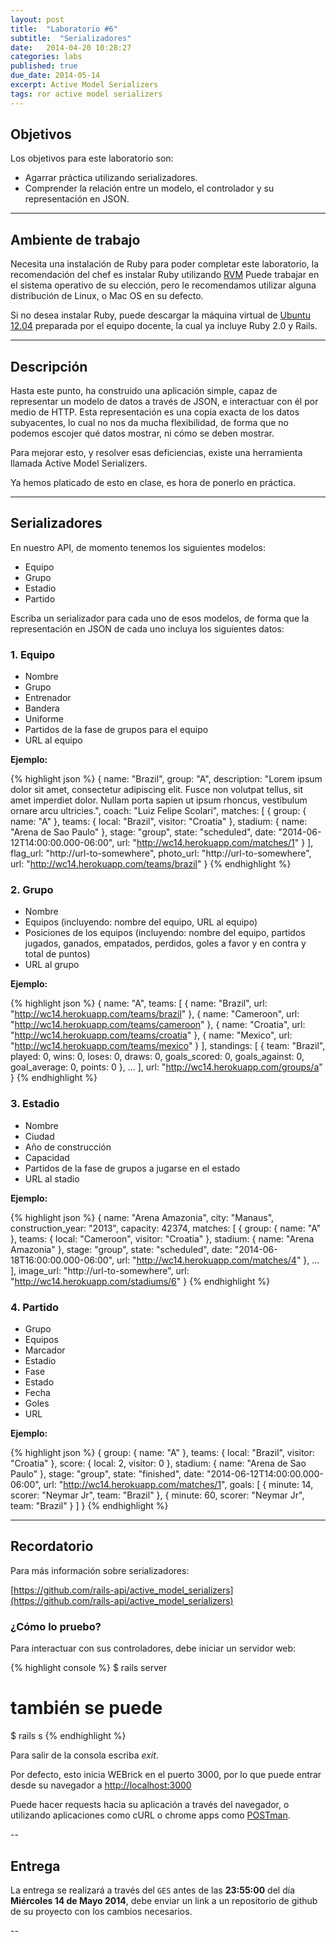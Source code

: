 ```yaml
---
layout: post
title:  "Laboratorio #6"
subtitle:  "Serializadores"
date:   2014-04-20 10:28:27
categories: labs
published: true
due_date: 2014-05-14
excerpt: Active Model Serializers
tags: ror active model serializers
---
```


## Objetivos

Los objetivos para este laboratorio son:

- Agarrar práctica utilizando serializadores.
- Comprender la relación entre un modelo, el controlador y su representación en JSON.

---

## Ambiente de trabajo

Necesita una instalación de Ruby para poder completar este laboratorio, la recomendación del chef es instalar Ruby utilizando [RVM](http://rvm.io)
Puede trabajar en el sistema operativo de su elección, pero le recomendamos utilizar alguna distribución de Linux, o Mac OS en su defecto.

Si no desea instalar Ruby, puede descargar la máquina virtual de [Ubuntu 12.04](https://www.dropbox.com/s/n3exax2mm81aoi0/ubuntu12.04.ova) 
preparada por el equipo docente, la cual ya incluye Ruby 2.0 y Rails.

---

## Descripción

Hasta este punto, ha construido una aplicación simple, capaz de representar un modelo de datos a través de JSON, e interactuar con él por medio de HTTP.
Esta representación es una copia exacta de los datos subyacentes, lo cual no nos da mucha flexibilidad, de forma que no podemos escojer qué datos mostrar, ni 
cómo se deben mostrar.

Para mejorar esto, y resolver esas deficiencias, existe una herramienta llamada Active Model Serializers.

Ya hemos platicado de esto en clase, es hora de ponerlo en práctica.

---

## Serializadores

En nuestro API, de momento tenemos los siguientes modelos:

- Equipo
- Grupo
- Estadio
- Partido

Escriba un serializador para cada uno de esos modelos, de forma que la representación en JSON de cada uno incluya los siguientes datos:

### 1. Equipo

* Nombre
* Grupo
* Entrenador
* Bandera
* Uniforme
* Partidos de la fase de grupos para el equipo
* URL al equipo

**Ejemplo:**

{% highlight json %}
{
  name: "Brazil",
  group: "A",
  description: "Lorem ipsum dolor sit amet, consectetur adipiscing elit. Fusce non volutpat tellus, sit amet imperdiet dolor. Nullam porta sapien ut ipsum rhoncus, vestibulum ornare arcu ultricies.",
  coach: "Luiz Felipe Scolari",
  matches: [
  {
    group: {
      name: "A"
    },
    teams: {
      local: "Brazil",
      visitor: "Croatia"
    },
    stadium: {
      name: "Arena de Sao Paulo"
    },
    stage: "group",
    state: "scheduled",
    date: "2014-06-12T14:00:00.000-06:00",
    url: "http://wc14.herokuapp.com/matches/1"
  }
  ],
  flag_url: "http://url-to-somewhere",
  photo_url: "http://url-to-somewhere",
  url: "http://wc14.herokuapp.com/teams/brazil"
}
{% endhighlight %}

### 2. Grupo

* Nombre
* Equipos (incluyendo: nombre del equipo, URL al equipo)
* Posiciones de los equipos (incluyendo: nombre del equipo, partidos jugados, ganados, empatados, perdidos, goles a favor y en contra y total de puntos)
* URL al grupo

**Ejemplo:**

{% highlight json %}
{
  name: "A",
  teams: [
    {
      name: "Brazil",
      url: "http://wc14.herokuapp.com/teams/brazil"
    },
    {
      name: "Cameroon",
      url: "http://wc14.herokuapp.com/teams/cameroon"
    },
    {
      name: "Croatia",
      url: "http://wc14.herokuapp.com/teams/croatia"
    },
    {
      name: "Mexico",
      url: "http://wc14.herokuapp.com/teams/mexico"
    }
  ],
  standings: [
    {
      team: "Brazil",
      played: 0,
      wins: 0,
      loses: 0,
      draws: 0,
      goals_scored: 0,
      goals_against: 0,
      goal_average: 0,
      points: 0
    }, ...
  ],
  url: "http://wc14.herokuapp.com/groups/a"
}
{% endhighlight %}

### 3. Estadio

* Nombre
* Ciudad
* Año de construcción
* Capacidad
* Partidos de la fase de grupos a jugarse en el estado
* URL al stadio

**Ejemplo:**

{% highlight json %}
{
  name: "Arena Amazonia",
  city: "Manaus",
  construction_year: "2013",
  capacity: 42374,
  matches: [
    {
      group: {
	name: "A"
      },
      teams: {
	local: "Cameroon",
	visitor: "Croatia"
      },
      stadium: {
	name: "Arena Amazonia"
      },
      stage: "group",
      state: "scheduled",
      date: "2014-06-18T16:00:00.000-06:00",
      url: "http://wc14.herokuapp.com/matches/4"
    }, ...
  ],
  image_url: "http://url-to-somewhere",
  url: "http://wc14.herokuapp.com/stadiums/6"
}
{% endhighlight %}

### 4. Partido

* Grupo
* Equipos
* Marcador
* Estadio
* Fase
* Estado
* Fecha
* Goles
* URL

**Ejemplo:**

{% highlight json %}
{
  group: {
    name: "A"
  },
  teams: {
    local: "Brazil",
    visitor: "Croatia"
  },
  score: {
    local: 2,
    visitor: 0
  },
  stadium: {
    name: "Arena de Sao Paulo"
  },
  stage: "group",
  state: "finished",
  date: "2014-06-12T14:00:00.000-06:00",
  url: "http://wc14.herokuapp.com/matches/1",
  goals: [
    {
      minute: 14,
      scorer: "Neymar Jr",
      team: "Brazil"
    },
    {
      minute: 60,
      scorer: "Neymar Jr",
      team: "Brazil"
    }
  ]
}
{% endhighlight %}

---

## Recordatorio

Para más información sobre serializadores:

[https://github.com/rails-api/active_model_serializers](https://github.com/rails-api/active_model_serializers)

### ¿Cómo lo pruebo?

Para interactuar con sus controladores, debe iniciar un servidor web:

{% highlight console %}
  $ rails server
  # también se puede
  $ rails s
{% endhighlight %}

Para salir de la consola escriba *exit*.

Por defecto, esto inicia WEBrick en el puerto 3000, por lo que puede entrar desde su navegador a [http://localhost:3000](http://localhost:3000)

Puede hacer requests hacia su aplicación a través del navegador, o utilizando aplicaciones como cURL o chrome apps como [POSTman](https://chrome.google.com/webstore/detail/postman-rest-client/fdmmgilgnpjigdojojpjoooidkmcomcm?hl=en).

--
## Entrega

La entrega se realizará a través del `GES` antes de las **23:55:00** del día **Miércoles 14 de Mayo 2014**, debe enviar un link a un repositorio de github de su proyecto con los cambios necesarios.

--